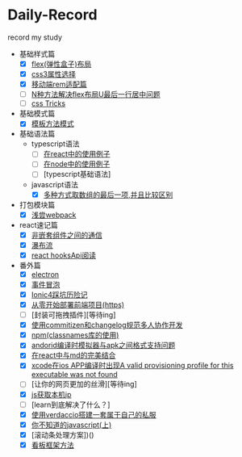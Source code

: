 <!--
 * @Author: Andy
 * @Date: 2019-04-16 00:17:33
 * @LastEditors: Andy
 * @LastEditTime: 2019-08-17 22:20:36
 -->
# Daily-Record
record my study
- 基础样式篇
  + [x] [flex(弹性盒子)布局](https://github.com/sixiaodong123/Daily-Record/blob/master/css/layout/flex.md)
  + [x] [css3属性选择](https://github.com/sixiaodong123/Daily-Record/tree/master/css/css3select/css3select.md)
  + [x] [移动端rem适配篇](./css/rem/rem.md)
  + [ ] [N种方法解决flex布局U最后一行居中问题]()
  + [ ] [css Tricks](./css/tricks/index.md)
- 基础模式篇
  + [x] [模板方法模式](https://github.com/sixiaodong123/Daily-Record/blob/master/jsModel/template.html)
- 基础语法篇
  + typescript语法
    + [ ] [在react中的使用例子](https://github.com/sixiaodong123/TypeScript-React-Starter)
    + [ ] [在node中的使用例子](https://github.com/sixiaodong123/TypeScript-Node-Starter)
    + [ ] [typescript基础语法]
  + javascript语法
    + [x] [多种方式取数组的最后一项,并且比较区别](./jsGrammer/js/array.html)
- 打包模块篇
  + [x] [浅尝webpack](./webpack/day1.md)
- react速记篇
  + [x] [非嵌套组件之间的通信](./react/listen/listen.md)
  + [x] [瀑布流](https://www.wopaige.cn/)
  + [x] [react hooksApi阅读](./react/hook/hook.md)
- 番外篇
  + [x] [electron](./electron/electron.md)
  + [x] [事件冒泡](./other/maopao/maopao.md)
  + [x] [Ionic4踩坑历险记](./other/ionic/ionic.md)
  + [x] [从零开始部署前端项目(https)](./other/service/service.md)
  + [ ] [封装可拖拽插件][等待ing]
  + [x] [使用commitizen和changelog规范多人协作开发](./other/git/commit.md)
  + [x] [npm(classnames库的使用)](./other/classnames/classnames.md)
  + [x] [andorid编译时模拟器与apk之间格式支持问题](./other/andorid/android.md)
  + [x] [在react中与md的完美结合](https://github.com/sixiaodong123/react-markdown)
  + [x] [xcode在ios APP编译时出现A valid provisioning profile for this executable was not found](./other/ios/ios.md)
  + [ ] [让你的网页更加的丝滑][等待ing] 
  + [x] [js获取本机ip](./other/getIp/getIp.md)
  + [ ] [learn到底解决了什么？]
  + [x] [使用verdaccio搭建一套属于自己的私服](https://ppt.baomitu.com/d/cfb98208)
  + [x] [你不知道的javascript(上)](./jsGrammer/你不知道的js上/index.md)
  + [x] [滚动条处理方案])()
  + [x] [看板框架方法]() 